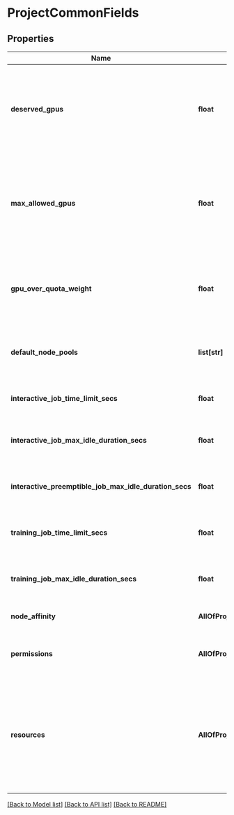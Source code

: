 # ProjectCommonFields

## Properties
Name | Type | Description | Notes
------------ | ------------- | ------------- | -------------
**deserved_gpus** | **float** | Deprecated. Use &#x27;deserved&#x27; for the relevant resource type under &#x60;NodePoolResources&#x60;. The project&#x27;s deserved GPU allocation in case the cluster has those resources. | [optional] 
**max_allowed_gpus** | **float** | Deprecated. Instead, use &#x60;maxAllowed&#x60; for the relevant resource type under &#x60;NodePoolResources&#x60;. An upper limit for the amount of GPUs the project can get (Even if over quota is allowed and resources are available). | [optional] 
**gpu_over_quota_weight** | **float** | Deprecated. Instead, use &#x60;overQuotaWeight&#x60; for the relevant resource type under &#x60;NodePoolResources&#x60;. The priority the project gets for over quota resources. | [optional] 
**default_node_pools** | **list[str]** | Default node pools list for workload submission for this project if a workload doesn&#x27;t specify a node pools list. | [optional] 
**interactive_job_time_limit_secs** | **float** | A limit (in seconds) for the duration of interactive jobs from this project. | [optional] 
**interactive_job_max_idle_duration_secs** | **float** | Maximum duration (in seconds) that an interactive job can be idle before being terminated. | [optional] 
**interactive_preemptible_job_max_idle_duration_secs** | **float** | Maximum duration (in seconds) that an interactive preemptible job can be idle before being terminated. | [optional] 
**training_job_time_limit_secs** | **float** | A limit (in seconds) for the duration of training jobs from this project. Available only from cluster version 2.12 | [optional] 
**training_job_max_idle_duration_secs** | **float** | Maximum duration (in seconds) that a training job can be idle before being terminated. | [optional] 
**node_affinity** | **AllOfProjectCommonFieldsNodeAffinity** | Node affinity configuration for jobs in the project. | [optional] 
**permissions** | **AllOfProjectCommonFieldsPermissions** | Deprecated. Instead, use the &#x60;accessRules&#x60; API to add permissions to a specific subject in the project scope. | [optional] 
**resources** | **AllOfProjectCommonFieldsResources** | Deprecated. Instead, use &#x60;nodePoolsResources&#x60;. Total resources assigned to the Project. Can only be used in PUT/POST when there is a single Node Pool in the system. The resources returned in &#x60;GET&#x60; are the sum of all Node Pool Resources. | [optional] 

[[Back to Model list]](../README.md#documentation-for-models) [[Back to API list]](../README.md#documentation-for-api-endpoints) [[Back to README]](../README.md)

